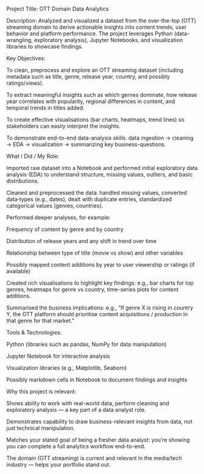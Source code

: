 Project Title: OTT Domain Data Analytics

Description:
Analyzed and visualized a dataset from the over-the-top (OTT) streaming domain to derive actionable insights into content trends, user behavior and platform performance. The project leverages Python (data-wrangling, exploratory analysis), Jupyter Notebooks, and visualization libraries to showcase findings.

Key Objectives:

To clean, preprocess and explore an OTT streaming dataset (including metadata such as title, genre, release year, country, and possibly ratings/views).

To extract meaningful insights such as which genres dominate, how release year correlates with popularity, regional differences in content, and temporal trends in titles added.

To create effective visualisations (bar charts, heatmaps, trend lines) so stakeholders can easily interpret the insights.

To demonstrate end-to-end data-analysis skills: data ingestion → cleaning → EDA → visualization → summarizing key business-questions.

What I Did / My Role:

Imported raw dataset into a Notebook and performed initial exploratory data analysis (EDA) to understand structure, missing values, outliers, and basic distributions.

Cleaned and preprocessed the data: handled missing values, converted data‐types (e.g., dates), dealt with duplicate entries, standardized categorical values (genres, countries).

Performed deeper analyses, for example:

Frequency of content by genre and by country

Distribution of release years and any shift in trend over time

Relationship between type of title (movie vs show) and other variables

Possibly mapped content additions by year to user viewership or ratings (if available)

Created rich visualisations to highlight key findings: e.g., bar charts for top genres, heatmaps for genre vs country, time-series plots for content additions.

Summarised the business implications: e.g., “If genre X is rising in country Y, the OTT platform should prioritise content acquisitions / production in that genre for that market.”

Tools & Technologies:

Python (libraries such as pandas, NumPy for data manipulation)

Jupyter Notebook for interactive analysis

Visualization libraries (e.g., Matplotlib, Seaborn)

Possibly markdown cells in Notebook to document findings and insights

Why this project is relevant:

Shows ability to work with real-world data, perform cleaning and exploratory analysis — a key part of a data analyst role.

Demonstrates capability to draw business-relevant insights from data, not just technical manipulation.

Matches your stated goal of being a fresher data analyst: you’re showing you can complete a full analytics workflow end-to-end.

The domain (OTT streaming) is current and relevant in the media/tech industry — helps your portfolio stand out.
